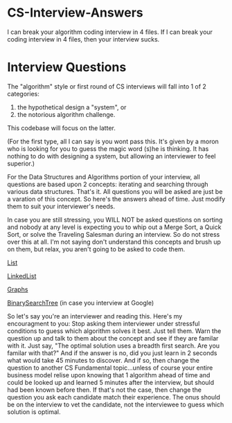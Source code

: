 # CS-Interview-Answers
I can break your algorithm coding interview in 4 files. If I can break your coding interview in 4 files, then your interview sucks. 

# Interview Questions
The "algorithm" style or first round of CS interviews will fall into 1 of 2 categories: 
 1. the hypothetical design a "system", or
 2. the notorious algorithm challenge. 

This codebase will focus on the latter.  

(For the first type, all I can say is you wont pass this. It's given by a moron who is looking for you to guess the magic word (s)he is thinking. It has nothing to do with designing a system, but allowing an interviewer to feel superior.) 

For the Data Structures and Algorithms portion of your interview, all questions are based upon 2 concepts: iterating and searching through various data structures. That's it. All questions you will be asked are just be a varation of this concept. So here's the answers ahead of time. Just modify them to suit your interviewer's needs. 

In case you are still stressing, you WILL NOT be asked questions on sorting and nobody at any level is expecting you to whip out a Merge Sort, a Quick Sort, or solve the Traveling Salesman during an interview. So do not stress over this at all. I'm not saying don't understand this concepts and brush up on them, but relax, you aren't going to be asked to code them.


[List](https://github.com/musselwhizzle/CS-Interview-Answers/blob/master/app/src/test/java/com/joshua/interviewanswers/List.kt)

[LinkedList](https://github.com/musselwhizzle/CS-Interview-Answers/blob/master/app/src/test/java/com/joshua/interviewanswers/LinkedList.kt)

[Graphs](https://github.com/musselwhizzle/CS-Interview-Answers/blob/master/app/src/test/java/com/joshua/interviewanswers/Graph.kt)

[BinarySearchTree](https://github.com/musselwhizzle/CS-Interview-Answers/blob/master/app/src/test/java/com/joshua/interviewanswers/BinarySearchTree.kt) (in case you interview at Google)

So let's say you're an interviewer and reading this. Here's my encouragment to you: Stop asking them interviewer under stressful conditions to guess which algorithm solves it best. Just tell them. Warn the question up and talk to them about the concept and see if they are familar with it. Just say, "The optimal solution uses a breadth first search. Are you familar with that?" And if the answer is no, did you just learn in 2 seconds what would take 45 minutes to discover. And if so, then change the question to another CS Fundamental topic...unless of course your entire business model relise upon knowing that 1 algorithm ahead of time and could be looked up and learned 5 minutes after the interview, but should had been known before then. If that's not the case, then change the question you ask each candidate match their experience. The onus should be on the interview to vet the candidate, not the interviewee to guess which solution is optimal. 
